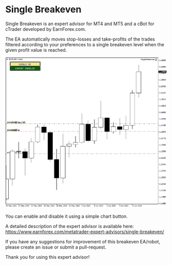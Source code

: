 # Single Breakeven

Single Breakeven is an expert advisor for MT4 and MT5 and a cBot for cTrader developed by EarnForex.com.

The EA automatically moves stop-losses and take-profits of the trades filtered according to your preferences to a single breakeven level when the given profit value is reached.

![Single Breakeven - an example with three EUR/USD trades on MetaTrader 4 with a common breakeven level](https://github.com/EarnForex/Single-Breakeven/blob/main/single-be-example-on-mt4-eurusd.png)

You can enable and disable it using a simple chart button.

A detailed description of the expert advisor is available here: https://www.earnforex.com/metatrader-expert-advisors/single-breakeven/

If you have any suggestions for improvement of this breakeven EA/robot, please create an issue or submit a pull-request.

Thank you for using this expert advisor!

